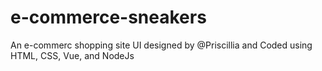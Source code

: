 # e-commerce-sneakers
An e-commerc shopping site  UI designed by @Priscillia and Coded using HTML, CSS, Vue, and NodeJs
